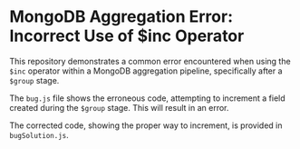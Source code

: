 # MongoDB Aggregation Error: Incorrect Use of $inc Operator

This repository demonstrates a common error encountered when using the `$inc` operator within a MongoDB aggregation pipeline, specifically after a `$group` stage.

The `bug.js` file shows the erroneous code, attempting to increment a field created during the `$group` stage.  This will result in an error. 

The corrected code, showing the proper way to increment, is provided in `bugSolution.js`.